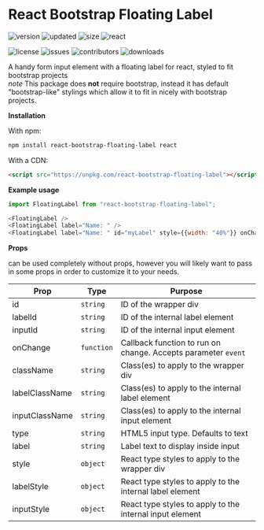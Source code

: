 # React Bootstrap Floating Label

![version](https://img.shields.io/npm/v/react-bootstrap-floating-label?style=for-the-badge)
![updated](https://img.shields.io/github/last-commit/brennanwilkes/react-bootstrap-floating-label?style=for-the-badge)
![size](https://img.shields.io/bundlephobia/minzip/react-bootstrap-floating-label?style=for-the-badge)
![react](https://img.shields.io/github/package-json/dependency-version/brennanwilkes/react-bootstrap-floating-label/dev/react?color=black&style=for-the-badge)

![license](https://img.shields.io/github/license/brennanwilkes/react-bootstrap-floating-label?style=for-the-badge)
![issues](https://img.shields.io/github/issues/brennanwilkes/react-bootstrap-floating-label?style=for-the-badge)
![contributors](https://img.shields.io/github/contributors-anon/brennanwilkes/react-bootstrap-floating-label?style=for-the-badge)
![downloads](https://img.shields.io/npm/dt/react-bootstrap-floating-label?style=for-the-badge)

A handy form input element with a floating label for react, styled to fit bootstrap projects  
*note* This package does **not** require bootstrap, instead it has default "bootstrap-like" stylings which allow it to fit in nicely with bootstrap projects.

**Installation**

With npm:
```sh
npm install react-bootstrap-floating-label react
```

With a CDN:
```html
<script src="https://unpkg.com/react-bootstrap-floating-label"></script>
```

**Example usage**
```js
import FloatingLabel from "react-bootstrap-floating-label";

<FloatingLabel />
<FloatingLabel label="Name: " />
<FloatingLabel label="Name: " id="myLabel" style={{width: "40%"}} onChange={{event => console.log(event.target.value) }} />
```

**Props**

<FloatingLabel /> can be used completely without props, however you will likely want to pass in some props in order to customize it to your needs.

| Prop           | Type       | Purpose                                                       |
| -------------- | ---------- | ------------------------------------------------------------- |
| id             | `string`   | ID of the wrapper div                                         |
| labelId        | `string`   | ID of the internal label element                              |
| inputId        | `string`   | ID of the internal input element                              |
| onChange       | `function` | Callback function to run on change. Accepts parameter `event` |
| className      | `string`   | Class(es) to apply to the wrapper div                         |
| labelClassName | `string`   | Class(es) to apply to the internal label element              |
| inputClassName | `string`   | Class(es) to apply to the internal input element              |
| type           | `string`   | HTML5 input type. Defaults to text                            |
| label          | `string`   | Label text to display inside input                            |
| style          | `object`   | React type styles to apply to the wrapper div                 |
| labelStyle     | `object`   | React type styles to apply to the internal label element      |
| inputStyle     | `object`   | React type styles to apply to the internal input element      |
